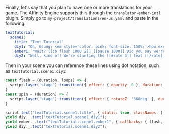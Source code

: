 Finally, let's say that you plan to have one or more translations for your game. The Affinity Engine supports this through the `translator-ember-intl` plugin. Simply go to `my-project/translations/en-us.yaml` and paste in the following:

```yaml
textTutorial:
  scene1:
    title: "Text Tutorial"
    diy1: "Oh, &sung; <em style='color: pink; font-size: 150%;'>how exciting!</em> &sung; We're starting the <a href='https://en.wikipedia.org/wiki/Text_(literary_theory)' target='_blank'>text</a> tutorial."
    ember1: "Wait? [[cb flash 1000 2]] [[pause 1000]] Did you say we're starting the [[cb spin 1000]] [[pause 1000]] next tutorial?"
    diy2: "Well, kind of! We're starting the [[#rate 3]] text [[/rate]] tutorial, but words are one of my favorite things."
```

Then in your scene you can reference these lines using dot notation, such as `textTutorial.scene1.diy1`:

```js
const flash = (duration, loops) => {
  script.layer('stage').transition({ effect: { opacity: 0 }, duration: duration / (loops * 2), loop: loops });
}
const spin = (duration) => {
  script.layer('stage').transition({ effect: { rotateZ: '360deg' }, duration: duration });
}

script.text("textTutorial.scene1.title", { static: true, classNames: ['ae-paper ae-caption ae-caption-center'] });
yield diy._.text("textTutorial.scene1.diy1");
yield ember._.text("textTutorial.scene1.ember1", { callbacks: { flash, spin } });
yield diy._.text("textTutorial.scene1.diy2");
```
